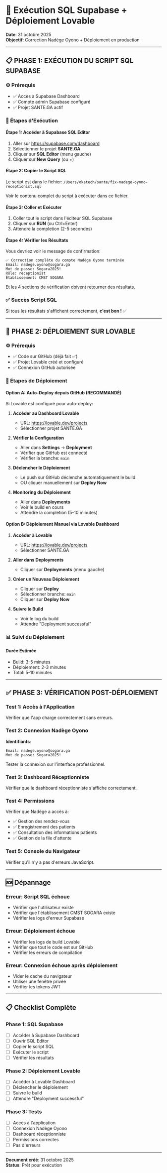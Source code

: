 # 🚀 Exécution SQL Supabase + Déploiement Lovable

**Date**: 31 octobre 2025  
**Objectif**: Correction Nadège Oyono + Déploiement en production

---

## 📋 PHASE 1: EXÉCUTION DU SCRIPT SQL SUPABASE

### ⚙️ Prérequis
- ✅ Accès à Supabase Dashboard
- ✅ Compte admin Supabase configuré
- ✅ Projet SANTE.GA actif

### 🔧 Étapes d'Exécution

#### Étape 1: Accéder à Supabase SQL Editor
1. Aller sur https://supabase.com/dashboard
2. Sélectionner le projet **SANTE.GA**
3. Cliquer sur **SQL Editor** (menu gauche)
4. Cliquer sur **New Query** (ou +)

#### Étape 2: Copier le Script SQL

Le script est dans le fichier: `/Users/okatech/sante/fix-nadege-oyono-receptionist.sql`

Voir le contenu complet du script à exécuter dans ce fichier.

#### Étape 3: Coller et Exécuter
1. Coller tout le script dans l'éditeur SQL Supabase
2. Cliquer sur **RUN** (ou Ctrl+Enter)
3. Attendre la completion (2-5 secondes)

#### Étape 4: Vérifier les Résultats

Vous devriez voir le message de confirmation:
```
✅ Correction complète du compte Nadège Oyono terminée
Email: nadege.oyono@sogara.ga
Mot de passe: Sogara2025!
Rôle: receptionist
Établissement: CMST SOGARA
```

Et les 4 sections de vérification doivent retourner des résultats.

### ✅ Succès Script SQL

Si tous les résultats s'affichent correctement, **c'est bon !** ✅

---

## 🚀 PHASE 2: DÉPLOIEMENT SUR LOVABLE

### ⚙️ Prérequis
- ✅ Code sur GitHub (déjà fait ✅)
- ✅ Projet Lovable créé et configuré
- ✅ Connexion GitHub autorisée

### 🔧 Étapes de Déploiement

#### Option A: Auto-Deploy depuis GitHub (RECOMMANDÉ)

Si Lovable est configuré pour auto-deploy:

1. **Accéder au Dashboard Lovable**
   - URL: https://lovable.dev/projects
   - Sélectionner projet SANTE.GA

2. **Vérifier la Configuration**
   - Aller dans **Settings** → **Deployment**
   - Vérifier que GitHub est connecté
   - Vérifier la branche: `main`

3. **Déclencher le Déploiement**
   - Le push sur GitHub déclenche automatiquement le build
   - OU cliquer manuellement sur **Deploy Now**

4. **Monitoring du Déploiement**
   - Aller dans **Deployments**
   - Voir le build en cours
   - Attendre la completion (5-10 minutes)

#### Option B: Déploiement Manuel via Lovable Dashboard

1. **Accéder à Lovable**
   - URL: https://lovable.dev/projects
   - Sélectionner SANTE.GA

2. **Aller dans Deployments**
   - Cliquer sur **Deployments** (menu gauche)

3. **Créer un Nouveau Déploiement**
   - Cliquer sur **Deploy**
   - Sélectionner branche: `main`
   - Cliquer sur **Deploy Now**

4. **Suivre le Build**
   - Voir le log du build
   - Attendre "Deployment successful"

### 📊 Suivi du Déploiement

#### Durée Estimée
- Build: 3-5 minutes
- Déploiement: 2-3 minutes
- Total: 5-10 minutes

---

## ✅ PHASE 3: VÉRIFICATION POST-DÉPLOIEMENT

### Test 1: Accès à l'Application

Vérifier que l'app charge correctement sans erreurs.

### Test 2: Connexion Nadège Oyono

**Identifiants**:
```
Email: nadege.oyono@sogara.ga
Mot de passe: Sogara2025!
```

Tester la connexion sur l'interface professionnel.

### Test 3: Dashboard Réceptionniste

Vérifier que le dashboard réceptionniste s'affiche correctement.

### Test 4: Permissions

Vérifier que Nadège a accès à:
- ✅ Gestion des rendez-vous
- ✅ Enregistrement des patients
- ✅ Consultation des informations patients
- ✅ Gestion de la file d'attente

### Test 5: Console du Navigateur

Vérifier qu'il n'y a pas d'erreurs JavaScript.

---

## 🆘 Dépannage

### Erreur: Script SQL échoue
- Vérifier que l'utilisateur existe
- Vérifier que l'établissement CMST SOGARA existe
- Vérifier les logs d'erreur Supabase

### Erreur: Déploiement échoue
- Vérifier les logs de build Lovable
- Vérifier que tout le code est sur GitHub
- Vérifier les erreurs de compilation

### Erreur: Connexion échoue après déploiement
- Vider le cache du navigateur
- Utiliser une fenêtre privée
- Vérifier les tokens JWT

---

## 📋 Checklist Complète

### Phase 1: SQL Supabase
- [ ] Accéder à Supabase Dashboard
- [ ] Ouvrir SQL Editor
- [ ] Copier le script SQL
- [ ] Exécuter le script
- [ ] Vérifier les résultats

### Phase 2: Déploiement Lovable
- [ ] Accéder à Lovable Dashboard
- [ ] Déclencher le déploiement
- [ ] Suivre le build
- [ ] Attendre "Deployment successful"

### Phase 3: Tests
- [ ] Accès à l'application
- [ ] Connexion Nadège Oyono
- [ ] Dashboard réceptionniste
- [ ] Permissions correctes
- [ ] Pas d'erreurs

---

**Document créé**: 31 octobre 2025  
**Status**: Prêt pour exécution
